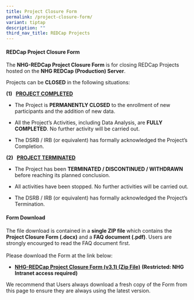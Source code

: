 ```yaml
---
title: Project Closure Form
permalink: /project-closure-form/
variant: tiptap
description: ""
third_nav_title: REDCap Projects
---
```

<h4><strong>REDCap Project Closure Form</strong></h4>
<p>The <strong>NHG-REDCap Project Closure Form</strong> is for closing REDCap
Projects hosted on the <strong>NHG REDCap (Production) Server</strong>.</p>
<p>Projects can be <strong>CLOSED</strong> in the following situations:</p>
<p></p>
<p><strong>(1)&nbsp;&nbsp; <u>PROJECT COMPLETED</u></strong>
</p>
<ul data-tight="true" class="tight">
<li>
<p>The Project is <strong>PERMANENTLY CLOSED</strong> to the enrollment of
new participants and the addition of new data.</p>
</li>
<li>
<p>All the Project’s Activities, including Data Analysis, are <strong>FULLY COMPLETED</strong>.
No further activity will be carried out.</p>
</li>
<li>
<p>The DSRB / IRB (or equivalent) has formally acknowledged the Project’s
Completion.</p>
</li>
</ul>
<p></p>
<p><strong>(2)&nbsp;&nbsp; <u>PROJECT TERMINATED</u></strong>
</p>
<ul data-tight="true" class="tight">
<li>
<p>The Project has been <strong>TERMINATED / DISCONTINUED / WITHDRAWN</strong> before
reaching its planned conclusion.</p>
</li>
<li>
<p>All activities have been stopped. No further activities will be carried
out.</p>
</li>
<li>
<p>The DSRB / IRB (or equivalent) has formally acknowledged the Project’s
Termination.</p>
</li>
</ul>
<p></p>
<h4><strong>Form Download</strong></h4>
<p>The file download is contained in a <strong>single ZIP file</strong> which
contains the <strong>Project Closure Form (.docx)</strong> and a <strong>FAQ document (.pdf)</strong>.
Users are strongly encourged to read the FAQ document first.
<br>
<br>Please download the Form at the link below:</p>
<ul data-tight="true" class="tight">
<li>
<p><strong><a href="https://mynhg.nhg.com.sg/div/GRDO/Shared%20Library/NHG%20REDCap/REDCap%20Request%20Forms/1305-091B%20REDCap%20Project%20Closure%20Request%20v3.1.zip" rel="noopener nofollow" target="_blank">NHG-REDCap Project Closure Form (v3.1) (Zip File)</a></strong>  <strong>(Restricted: NHG Intranet access required)</strong>
</p>
</li>
</ul>
<p>We recommend that Users always download a fresh copy of the Form from
this page to ensure they are always using the latest version.</p>
<p></p>